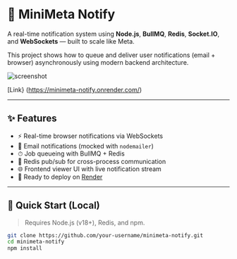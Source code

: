 # 🔔 MiniMeta Notify

A real-time notification system using **Node.js**, **BullMQ**, **Redis**, **Socket.IO**, and **WebSockets** — built to scale like Meta.

This project shows how to queue and deliver user notifications (email + browser) asynchronously using modern backend architecture.

![screenshot](https://raw.githubusercontent.com/your-username/minimeta-notify/main/docs/screenshot.png)

[Link} (https://minimeta-notify.onrender.com/)

---

## ✨ Features

- ⚡ Real-time browser notifications via WebSockets
- 📨 Email notifications (mocked with `nodemailer`)
- ⏱ Job queueing with BullMQ + Redis
- 📡 Redis pub/sub for cross-process communication
- 🌐 Frontend viewer UI with live notification stream
- 🔁 Ready to deploy on [Render](https://render.com)

---

## 🚀 Quick Start (Local)

> Requires Node.js (v18+), Redis, and npm.

```bash
git clone https://github.com/your-username/minimeta-notify.git
cd minimeta-notify
npm install
